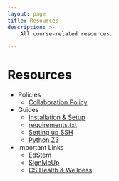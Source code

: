 ```yaml
---
layout: page
title: Resources
description: >-
    All course-related resources.

---
```


# Resources

* Policies
    - [Collaboration Policy](https://docs.google.com/document/d/1sofVOk581YJRKk3ZiQO7iLciNj4B232lcxT9dO3zD0s/preview?usp=sharing)
* Guides
    - [Installation & Setup](https://docs.google.com/document/d/1uPOgQ90PVUjJK6iVIDcKXBf8DOa7Ri5GYS6QSH5zqWk/preview?usp=sharing)
    - [requirements.txt](https://drive.google.com/file/d/1-HaOMFqOP_Ha6VivZnqN6-1mRYEnrT_j/preview?usp=sharing)
    - [Setting up SSH](https://cs.brown.edu/about/system/connecting/ssh/)
    - [Python Z3](https://docs.google.com/document/d/1ri_-SadZ-IWqrg3ZNY6tJRB_0OSDdwJRYNtdHkSehuc/preview#)
* Important Links
    - [EdStem](https://edstem.org/us/courses/15791/discussion/)
    - [SignMeUp](https://signmeup.cs.brown.edu/)
    - [CS Health & Wellness](https://browncs-health-and-wellness.github.io)
